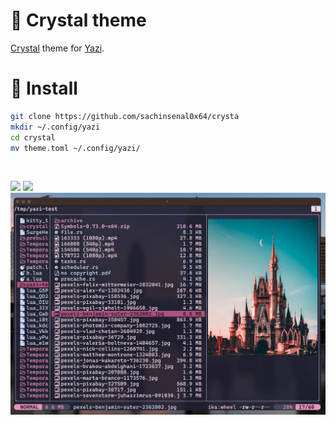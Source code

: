 # 🦄 Crystal theme


[Crystal](https://github.com/sachinsenal0x64/crystal-theme) theme for [Yazi](https://github.com/sxyazi/yazi).


# 🔮 Install

```sh
git clone https://github.com/sachinsenal0x64/crysta
mkdir ~/.config/yazi
cd crystal
mv theme.toml ~/.config/yazi/
```

<br>

![](https://sachinsenal0x64.github.io/picx-images-hosting/2024-07-10-00:59:09-screenshot.1lbpehgz06.webp) ![](https://sachinsenal0x64.github.io/picx-images-hosting/2024-01-03_18-31.4pbq5cqm5lds.webp)  ![](./screenshot.png)
 

